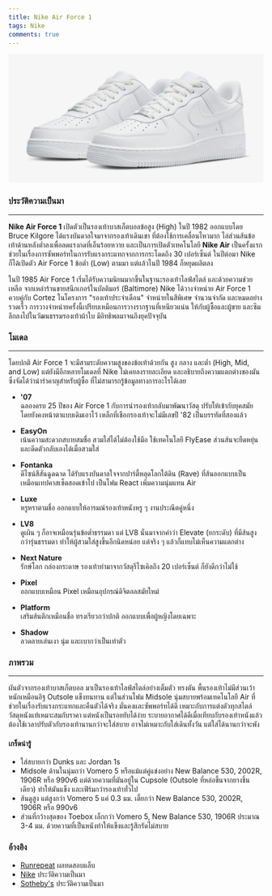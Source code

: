 ```yaml
---
title: Nike Air Force 1
tags: Nike
comments: true
---
```


![Air Force 1 '07 Triple White](/assets/img/AF107.png)

### ประวัติความเป็นมา
---

**Nike Air Force 1** เปิดตัวเป็นรองเท้าบาสเก็ตบอลข้อสูง (High) ในปี 1982 ออกแบบโดย Bruce Kilgore ได้แรงบันดาลใจมาจากรองเท้าเดินเขา ที่ต้องใช้การเคลื่อนไหวมาก ไล่ส่วนส้นข้อเท้าด้านหลังต่ำลงเพื่อลดแรงกดที่เอ็นร้อยหวาย และเป็นการเปิดตัวเทคโนโลยี **Nike Air** เป็นครั้งแรก  ช่วยในเรื่องการซัพพอร์ทในการรับแรงกระแทกจากการกระโดดถึง 30 เปอร์เซ็นต์ ในปีต่อมา Nike ก็ได้เปิดตัว Air Force 1 ข้อต่ำ (Low) ตามมา แต่แล้วในปี 1984 ก็หยุดผลิตลง

ในปี 1985 Air Force 1 เริ่มได้รับความนิยมมากขึ้นในฐานะรองเท้าไลฟ์สไตล์ และด้วยความช่วยเหลือ จากเหล่าร้านขายสนีกเกอร์ในบัลติมอร์ (Baltimore) Nike ได้วางจำหน่าย Air Force 1 ควบคู่กับ Cortez ในโครงการ "รองเท้าประจำเดือน" จำหน่ายในสีพิเศษ จำนวนจำกัด และหมดอย่างรวดเร็ว การวางจำหน่ายครั้งนี้เปรียบเหมือนการวางรากฐานที่เหนียวแน่น ให้กับผู้ซื้อและผู้ขาย และซึมลึกลงไปในวัฒนธรรมรองเท้าผ้าใบ มีอิทธิพลมาจนถึงยุคปัจจุบัน

###  โมเดล
---
โดยปกติ Air Force 1 จะมีสามระดับความสูงของข้อเท้าด้วยกัน สูง กลาง และต่ำ (High, Mid, and Low) แต่ยังมีอีกหลายโมเดลที่ Nike ไม่เคยลงรายละเอียด และอธิบายถึงความแตกต่างของมัน ซึ่งจัดได้ว่าน่ารำคาญสำหรับผู้ซื้อ ที่ไม่สามารถรู้ข้อมูลทางการอะไรได้เลย

- __'07__  
ฉลองครบ 25 ปีของ Air Force 1 กับการนำรองเท้ากลับมาพัฒนาวัสดุ ปรับให้เข้ากับยุคสมัย โดยยังคงหน้าตาแบบเดิมเอาไว้ เหล็กที่เชือกรองเท้าจะไม่มีเลขปี '82 เป็นบรรทัดที่สองแล้ว

- __EasyOn__  
เน้นความสะดวกสบายสมชื่อ สวมใส่ได้ไม่ต้องใช้มือ ใช้เทคโนโลยี FlyEase ส่วนส้นจะยืดหยุ่น และดีดตัวกลับเองได้เมื่อสวมใส่

- __Fontanka__  
ดีไซน์สีสันฉูดฉาด ได้รับแรงบันดาลใจจากปาร์ตี้หลุดโลกใต้ดิน (Rave) ที่ส้นออกแบบเป็นเหมือนเทปคาสเซ็ตสอดเข้าไป เป็นโฟม React เพิ่มความนุ่มแทน Air

- __Luxe__  
หรูหราตามชื่อ ออกแบบให้อารมณ์รองเท้าหนังหรู ๆ งานประณีตคู่หนึ่ง 

- __LV8__  
ดูเผิน ๆ ก็อาจเหมือนรุ่นข้อต่ำธรรมดา แต่ LV8 นั่นมาจากคำว่า Elevate (ยกระดับ) ที่มีส้นสูงกว่ารุ่นธรรมดา ทำให้ผู้สวมใส่สูงขึ้นอีกนิดหน่อย แต่จริง ๆ แล้วก็แทบไม่เห็นความแตกต่าง

- __Next Nature__  
รักษ์โลก กล่องกระดาษ รองเท้าทำมาจากวัสดุรีไซเคิลถึง 20 เปอร์เซ็นต์ ก็ยังดีกว่าไม่ใช้

- __Pixel__  
ออกแบบเหมือน Pixel เหมือนอุปกรณ์ดิจิตอลสมัยใหม่ 

- __Platform__  
เสริมส้นตึกเหมือนชื่อ ทรงเรียวกว่าปกติ ออกแบบเพื่อผู้หญิงโดยเฉพาะ

- __Shadow__  
ลวดลายเล่นเงา นุ่ม และเบากว่าเป็นเท่าตัว

### ภาพรวม
---
ผันตัวจากรองเท้าบาสเก็ตบอล มาเป็นรองเท้าไลฟ์สไตล์อย่างเต็มตัว ทรงตัน พื้นรองเท้าไม่มีส่วนเว้า หนักเหมือนอิฐ Outsole แข็งทนทาน แต่ในส่วนโฟม Midsole นุ่มสบายพร้อมเทคโนโลยี Air ที่ช่วยในเรื่องรับแรงกระแทกและคืนตัวได้จริง มั่นคงและซัพพอร์ทได้ดี  เหมาะกับการแต่งตัวทุกสไตล์ วัสดุหนังแท้เหมาะสมกับราคา แต่หนังเป็นรอยยับได้ง่าย ระบายอากาศได้ดีเมื่อเทียบกับรองเท้าหนังแล้ว ต้องใช้เวลาปรับตัวกับรองเท้านานกว่าจะใส่สบาย อาจไม่เหมาะกับใส่เดินทั้งวัน แต่ใส่ได้นานกว่าจะพัง 

#### เกร็ดน่ารู้
- ใส่สบายกว่า Dunks และ Jordan 1s 
- Midsole ด้านในนุ่มกว่า Vomero 5 หรือแม้แต่คู่แข่งอย่าง New Balance 530, 2002R, 1906R หรือ 990v6 แต่ด้วยความที่มันอยู่ใน Cupsole (Outsole ที่หล่อขึ้นจากยางชิ้นเดียว) ทำให้มันแข็ง และเฟิร์มกว่ารองเท้าทั่วไป
- ส้นดูสูง แต่สูงกว่า Vomero 5 แค่ 0.3 มม. เตี้ยกว่า New Balance 530, 2002R, 1906R หรือ 990v6
- ส่วนที่กว้างสุดของ Toebox เล็กกว่า Vomero 5, New Balance 530, 1906R ประมาณ 3-4 มม. ด้วยความที่เป็นหนังทำให้แข็งและรู้สึกรัดไม่สบาย

### อ้างอิง
- [Runrepeat](https://runrepeat.com/nike-air-force-1-07) ผลทดสอบแล็บ 
- [Nike](https://www.nike.com/a/air-force-1-history) ประวัติความเป็นมา
- [Sotheby's](https://www.sothebys.com/en/articles/the-40-year-anniversary-of-the-air-force-1) ประวัติความเป็นมา
